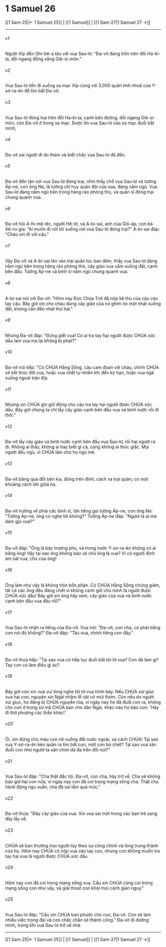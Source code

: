 # 1 Samuel 26

[[1 Sam-25|← 1 Samuel 25]] | [[1 Samuel]] | [[1 Sam-27|1 Samuel 27 →]]
***



###### v1 
Người Xíp đến Ghi-bê-a tâu với vua Sau-lơ: "Đa-vít đang trốn trên đồi Ha-ki-la, đối ngang đồng vắng Giê-si-môn." 

###### v2 
Vua Sau-lơ liền đi xuống sa mạc Xíp cùng với 3,000 quân tinh nhuệ của Y-sơ-ra-ên để tìm bắt Đa-vít. 

###### v3 
Vua Sau-lơ đóng trại trên đồi Ha-ki-la, cạnh bên đường, đối ngang Giê-si-môn, còn Đa-vít ở trong sa mạc. Được tin vua Sau-lơ vào sa mạc đuổi bắt mình, 

###### v4 
Đa-vít sai người đi do thám và biết chắc vua Sau-lơ đã đến. 

###### v5 
Đa-vít đến tận nơi vua Sau-lơ đóng trại, nhìn thấy chỗ vua Sau-lơ và tướng Áp-ne, con ông Ne, là tướng chỉ huy quân đội của vua, đang nằm ngủ. Vua Sau-lơ đang nằm ngủ bên trong hàng rào phòng thủ, và quân sĩ đóng trại chung quanh vua. 

###### v6 
Đa-vít hỏi A-hi-mê-léc, người Hê-tít, và A-bi-sai, anh của Giô-áp, con bà Xê-ru-gia: "Ai muốn đi với tôi xuống nơi vua Sau-lơ đóng trại?" A-bi-sai đáp: "Cháu xin đi với cậu." 

###### v7 
Vậy Đa-vít và A-bi-sai lẻn vào trại quân lúc ban đêm, thấy vua Sau-lơ đang nằm ngủ bên trong hàng rào phòng thủ, cây giáo vua cắm xuống đất, cạnh bên đầu. Tướng Áp-ne và binh sĩ nằm ngủ chung quanh vua. 

###### v8 
A-bi-sai nói với Đa-vít: "Hôm nay Đức Chúa Trời đã nộp kẻ thù của cậu vào tay cậu. Bây giờ xin cho cháu dùng cây giáo của nó ghim nó một nhát xuống đất, không cần đến nhát thứ hai." 

###### v9 
Nhưng Đa-vít đáp: "Đừng giết vua! Có ai tra tay hại người được CHÚA xức dầu làm vua mà lại không bị phạt?" 

###### v10 
Đa-vít nói tiếp: "Có CHÚA Hằng Sống, cậu cam đoan với cháu, chính CHÚA sẽ kết thúc đời vua, hoặc vua chết tự nhiên khi đến kỳ hạn, hoặc vua ngã xuống ngoài trận địa. 

###### v11 
Nhưng xin CHÚA gìn giữ đừng cho cậu tra tay hại người được CHÚA xức dầu. Bây giờ chúng ta chỉ lấy cây giáo cạnh bên đầu vua và bình nước rồi đi thôi." 

###### v12 
Đa-vít lấy cây giáo và bình nước cạnh bên đầu vua Sau-lơ, rồi hai người ra đi. Không ai thấy, không ai hay biết gì cả, cũng không ai thức giấc. Mọi người đều ngủ, vì CHÚA làm cho họ ngủ mê. 

###### v13 
Đa-vít băng qua đồi bên kia, đứng trên đỉnh, cách xa trại quân; có một khoảng cách lớn giữa họ. 

###### v14 
Đa-vít hướng về phía các binh sĩ, lớn tiếng gọi tướng Áp-ne, con ông Ne: "Tướng Áp-ne, ông có nghe tôi không?" Tướng Áp-ne đáp: "Ngươi là ai mà dám gọi vua?" 

###### v15 
Đa-vít đáp: "Ông là bậc trượng phu, và trong nước Y-sơ-ra-ên không có ai bằng ông! Vậy tại sao ông không bảo vệ chủ ông là vua? Vì có người định ám sát vua, chủ của ông! 

###### v16 
Ông làm như vậy là không tròn bổn phận. Có CHÚA Hằng Sống chứng giám, tất cả các ông đều đáng chết vì không canh giữ chủ mình là người được CHÚA xức dầu! Bây giờ xin ông hãy xem, cây giáo của vua và bình nước cạnh bên đầu vua đâu rồi?" 

###### v17 
Vua Sau-lơ nhận ra tiếng của Đa-vít. Vua hỏi: "Đa-vít, con cha, có phải tiếng con nói đó không?" Đa-vít đáp: "Tâu vua, chính tiếng con đây." 

###### v18 
Đa-vít thưa tiếp: "Tại sao vua cứ tiếp tục đuổi bắt tôi tớ vua? Con đã làm gì? Tay con có làm điều gì ác? 

###### v19 
Bây giờ con xin vua vui lòng nghe tôi tớ vua trình bày. Nếu CHÚA xúi giục vua hại con, nguyện xin Ngài nhậm lễ vật có mùi thơm. Còn nếu do người xúi giục, họ đáng bị CHÚA nguyền rủa, vì ngày nay họ đã đuổi con ra, không cho con ở trong xứ mà CHÚA ban cho dân Ngài, khác nào họ bảo con: 'Hãy đi thờ phượng các thần khác!' 

###### v20 
Ôi, xin đừng cho máu con rơi xuống đất nước ngoài, xa cách CHÚA! Tại sao vua Y-sơ-ra-ên kéo quân ra tìm bắt con, một con bọ chét? Tại sao vua săn đuổi con như người ta săn chim đa đa trên đồi núi?" 

###### v21 
Vua Sau-lơ đáp: "Cha thật đắc tội. Đa-vít, con cha, hãy trở về. Cha sẽ không bao giờ hại con nữa, vì ngày nay con đã coi trọng mạng sống cha. Thật cha hành động ngu xuẩn, cha đã sai lầm quá mức." 

###### v22 
Đa-vít thưa: "Đây cây giáo của vua. Xin vua sai một trong các bạn trẻ sang đây lấy về. 

###### v23 
CHÚA sẽ ban thưởng mọi người tùy theo sự công chính và lòng trung thành của họ. Hôm nay CHÚA có nộp vua vào tay con, nhưng con không muốn tra tay hại vua là người được CHÚA xức dầu. 

###### v24 
Hôm nay con đã coi trọng mạng sống vua. Cầu xin CHÚA cũng coi trọng mạng sống con như vậy, và giải thoát con khỏi mọi cảnh gian nguy." 

###### v25 
Vua Sau-lơ đáp: "Cầu xin CHÚA ban phước cho con, Đa-vít. Con sẽ làm nhiều việc trọng đại và con chắc chắn sẽ thành công." Đa-vít đi đường mình, trong khi vua Sau-lơ trở về nhà.

***
[[1 Sam-25|← 1 Samuel 25]] | [[1 Samuel]] | [[1 Sam-27|1 Samuel 27 →]]
